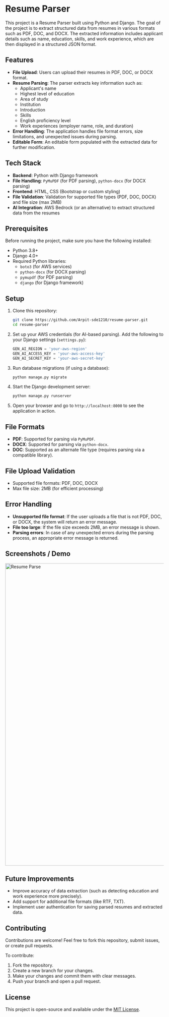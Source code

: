 
# Resume Parser

This project is a Resume Parser built using Python and Django. The goal of the project is to extract structured data from resumes in various formats such as PDF, DOC, and DOCX. The extracted information includes applicant details such as name, education, skills, and work experience, which are then displayed in a structured JSON format.

## Features

- **File Upload**: Users can upload their resumes in PDF, DOC, or DOCX format.
- **Resume Parsing**: The parser extracts key information such as:
  - Applicant's name
  - Highest level of education
  - Area of study
  - Institution
  - Introduction
  - Skills
  - English proficiency level
  - Work experiences (employer name, role, and duration)
- **Error Handling**: The application handles file format errors, size limitations, and unexpected issues during parsing.
- **Editable Form**: An editable form populated with the extracted data for further modification.
  
## Tech Stack

- **Backend**: Python with Django framework
- **File Handling**: `PyMuPDF` (for PDF parsing), `python-docx` (for DOCX parsing)
- **Frontend**: HTML, CSS (Bootstrap or custom styling)
- **File Validation**: Validation for supported file types (PDF, DOC, DOCX) and file size (max 2MB)
- **AI Integration**: AWS Bedrock (or an alternative) to extract structured data from the resumes

## Prerequisites

Before running the project, make sure you have the following installed:

- Python 3.8+ 
- Django 4.0+
- Required Python libraries:
  - `boto3` (for AWS services)
  - `python-docx` (for DOCX parsing)
  - `pymupdf` (for PDF parsing)
  - `django` (for Django framework)
  

## Setup

1. Clone this repository:

    ```bash
    git clone https://github.com/Arpit-sde1210/resume-parser.git
    cd resume-parser
    ```

2. Set up your AWS credentials (for AI-based parsing). Add the following to your Django settings (`settings.py`):

    ```python
    GEN_AI_REGION = 'your-aws-region'
    GEN_AI_ACCESS_KEY = 'your-aws-access-key'
    GEN_AI_SECRET_KEY = 'your-aws-secret-key'
    ```

3. Run database migrations (if using a database):

    ```bash
    python manage.py migrate
    ```

4. Start the Django development server:

    ```bash
    python manage.py runserver
    ```

5. Open your browser and go to `http://localhost:8000` to see the application in action.

## File Formats

- **PDF**: Supported for parsing via `PyMuPDF`.
- **DOCX**: Supported for parsing via `python-docx`.
- **DOC**: Supported as an alternate file type (requires parsing via a compatible library).

## File Upload Validation

- Supported file formats: PDF, DOC, DOCX
- Max file size: 2MB (for efficient processing)

## Error Handling

- **Unsupported file format**: If the user uploads a file that is not PDF, DOC, or DOCX, the system will return an error message.
- **File too large**: If the file size exceeds 2MB, an error message is shown.
- **Parsing errors**: In case of any unexpected errors during the parsing process, an appropriate error message is returned.

## Screenshots / Demo

<img width="959" alt="Resume Parse" src="https://github.com/user-attachments/assets/f6662c8e-1d87-4bd0-8c7a-0cc929c5311e">


## Future Improvements

- Improve accuracy of data extraction (such as detecting education and work experience more precisely).
- Add support for additional file formats (like RTF, TXT).
- Implement user authentication for saving parsed resumes and extracted data.

## Contributing

Contributions are welcome! Feel free to fork this repository, submit issues, or create pull requests.

To contribute:

1. Fork the repository.
2. Create a new branch for your changes.
3. Make your changes and commit them with clear messages.
4. Push your branch and open a pull request.

## License

This project is open-source and available under the [MIT License](LICENSE).

